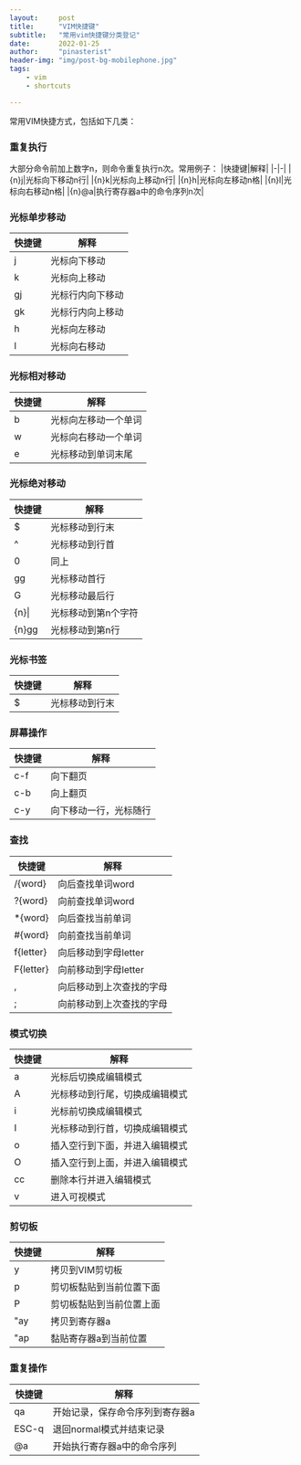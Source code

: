 ```yaml
---
layout:     post
title:      "VIM快捷键"
subtitle:   "常用vim快捷键分类登记"
date:       2022-01-25
author:     "pinasterist"
header-img: "img/post-bg-mobilephone.jpg"
tags:
    - vim
    - shortcuts

---
```


常用VIM快捷方式，包括如下几类：

### 重复执行

大部分命令前加上数字n，则命令重复执行n次。常用例子：
|快捷键|解释|
|-|-|
|{n}j|光标向下移动n行|
|{n}k|光标向上移动n行|
|{n}h|光标向左移动n格|
|{n}l|光标向右移动n格|
|{n}@a|执行寄存器a中的命令序列n次|

### 光标单步移动

|快捷键|解释|
|-|-|
|j|光标向下移动|
|k|光标向上移动|
|gj|光标行内向下移动|
|gk|光标行内向上移动|
|h|光标向左移动|
|l|光标向右移动|

### 光标相对移动

|快捷键|解释|
|-|-|
|b|光标向左移动一个单词|
|w|光标向右移动一个单词|
|e|光标移动到单词末尾|

### 光标绝对移动
|快捷键|解释|
|-|-|
|$|光标移动到行末|
|^|光标移动到行首|
|0|同上|
|gg|光标移动首行|
|G|光标移动最后行|
|{n}\||光标移动到第n个字符|
|{n}gg|光标移动到第n行|

### 光标书签

|快捷键|解释|
|-|-|
|$|光标移动到行末|

### 屏幕操作

|快捷键|解释|
|-|-|
|c-f|向下翻页|
|c-b|向上翻页|
|c-y|向下移动一行，光标随行|

### 查找

|快捷键|解释|
|-|-|
|/{word}|向后查找单词word|
|?{word}|向前查找单词word|
|*{word}|向后查找当前单词|
|#{word}|向前查找当前单词|
|f{letter}|向后移动到字母letter|
|F{letter}|向前移动到字母letter|
|,|向后移动到上次查找的字母|
|;|向前移动到上次查找的字母|

### 模式切换
|快捷键|解释|
|-|-|
|a|光标后切换成编辑模式|
|A|光标移动到行尾，切换成编辑模式|
|i|光标前切换成编辑模式|
|I|光标移动到行首，切换成编辑模式|
|o|插入空行到下面，并进入编辑模式|
|O|插入空行到上面，并进入编辑模式|
|cc|删除本行并进入编辑模式|
|v|进入可视模式|

### 剪切板
|快捷键|解释|
|-|-|
|y|拷贝到VIM剪切板|
|p|剪切板黏贴到当前位置下面|
|P|剪切板黏贴到当前位置上面|
|"ay|拷贝到寄存器a|
|"ap|黏贴寄存器a到当前位置|

### 重复操作

|快捷键|解释|
|-|-|
|qa|开始记录，保存命令序列到寄存器a|
|ESC-q|退回normal模式并结束记录|
|@a|开始执行寄存器a中的命令序列|


